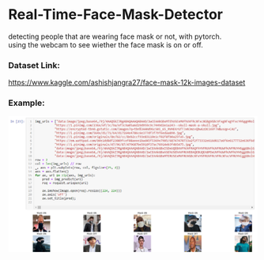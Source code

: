 # Real-Time-Face-Mask-Detector
detecting people that are wearing face mask or not, with pytorch. <br>
using the webcam to see wiether the face mask is on or off. 
### Dataset Link:
 https://www.kaggle.com/ashishjangra27/face-mask-12k-images-dataset
 
 ### Example:
 <img src="images/ex1.png" width=700>
